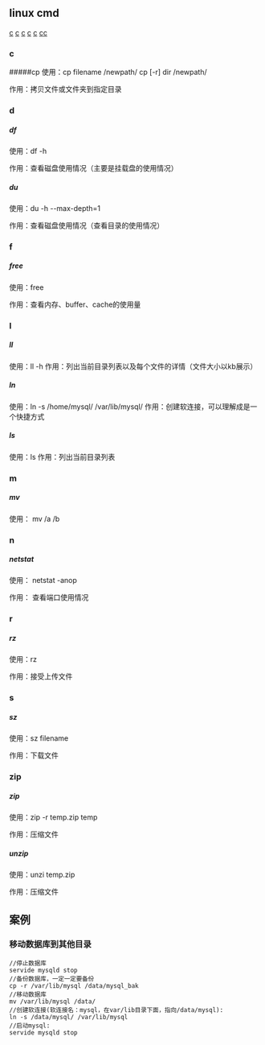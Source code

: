 ## linux cmd

[c](https://github.com/moonye6/blog/blob/master/201509/linux_cmd.md#c)
[c](https://github.com/moonye6/blog/blob/master/201509/linux_cmd.md#c)
[c](https://github.com/moonye6/blog/blob/master/201509/linux_cmd.md#c)
[c](https://github.com/moonye6/blog/blob/master/201509/linux_cmd.md#c)
[c](https://github.com/moonye6/blog/blob/master/201509/linux_cmd.md#c)
[c](https://github.com/moonye6/blog/blob/master/201509/linux_cmd.md#c)[c](https://github.com/moonye6/blog/blob/master/201509/linux_cmd.md#c)


### c
#####cp
使用：cp filename /newpath/
      cp [-r] dir /newpath/    

作用：拷贝文件或文件夹到指定目录

### d
##### df
使用：df -h

作用：查看磁盘使用情况（主要是挂载盘的使用情况）

##### du
使用：du -h --max-depth=1

作用：查看磁盘使用情况（查看目录的使用情况）

### f
##### free
使用：free

作用：查看内存、buffer、cache的使用量



### l
##### ll
使用：ll -h
作用：列出当前目录列表以及每个文件的详情（文件大小以kb展示）

##### ln
使用：ln -s /home/mysql/ /var/lib/mysql/
作用：创建软连接，可以理解成是一个快捷方式

##### ls
使用：ls
作用：列出当前目录列表

### m
##### mv
使用： mv /a /b

### n
##### netstat
使用： netstat -anop

作用： 查看端口使用情况


### r
##### rz
使用：rz

作用：接受上传文件

### s
##### sz
使用：sz filename

作用：下载文件

### zip
##### zip
使用：zip -r temp.zip temp

作用：压缩文件

##### unzip
使用：unzi  temp.zip

作用：压缩文件


## 案例
### 移动数据库到其他目录

```
//停止数据库
servide mysqld stop
//备份数据库，一定一定要备份
cp -r /var/lib/mysql /data/mysql_bak
//移动数据库
mv /var/lib/mysql /data/
//创建软连接(软连接名：mysql，在var/lib目录下面，指向/data/mysql):
ln -s /data/mysql/ /var/lib/mysql
//启动mysql:
servide mysqld stop
```

